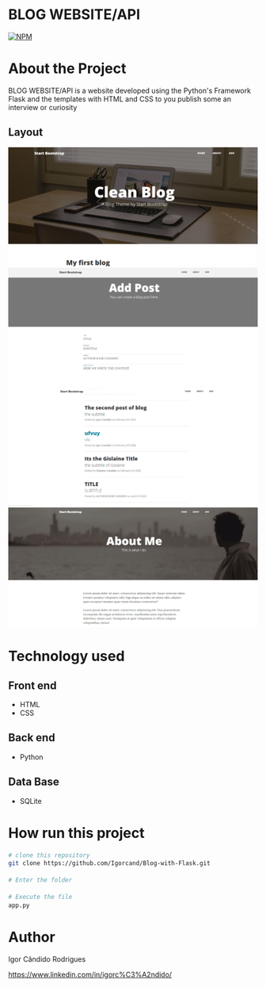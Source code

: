 # BLOG WEBSITE/API
[![NPM](https://img.shields.io/npm/l/react)](https://github.com/Igorcand/Blog-with-Flask/blob/master/LICENSE) 

# About the Project
BLOG WEBSITE/API  is a website developed using the Python's Framework Flask and the templates with HTML and CSS to you publish some an interview or curiosity


## Layout 
![Mobile 1](https://github.com/Igorcand/Blog-with-Flask/blob/master/assets/foto1.png) 
![Mobile 2](https://github.com/Igorcand/Blog-with-Flask/blob/master/assets/foto2.png) 
![Mobile 3](https://github.com/Igorcand/Blog-with-Flask/blob/master/assets/foto3.png) 
![Mobile 4](https://github.com/Igorcand/Blog-with-Flask/blob/master/assets/foto4.png) 


# Technology used

## Front end
- HTML  
- CSS

## Back end
- Python

## Data Base
- SQLite


# How run this project

```bash
# clone this repository
git clone https://github.com/Igorcand/Blog-with-Flask.git

# Enter the folder 

# Execute the file 
app.py
```


# Author

Igor Cândido Rodrigues

https://www.linkedin.com/in/igorc%C3%A2ndido/
